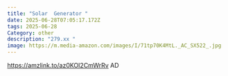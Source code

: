 ```yaml
---
title: "Solar  Generator "
date: 2025-06-28T07:05:17.172Z
tags: 2025-06-28
Category: other
description: "279.xx "
image: https://m.media-amazon.com/images/I/71tp70K4MtL._AC_SX522_.jpg
---
```

https://amzlink.to/az0KOI2CmWrRv
AD